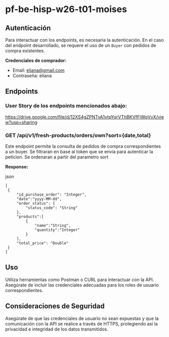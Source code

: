 # pf-be-hisp-w26-t01-moises


## Autenticación

Para interactuar con los endpoints, es necesaria la autenticación. En el caso del endpoint desarrollado, se requere el uso de un `Buyer` con pedidos de compra existentes.


**Credenciales de comprador:**
- Email: eliana@gmail.com
- Contraseña: eliana

## Endpoints

### User Story de los endpoints mencionados abajo:
https://drive.google.com/file/d/12XS4gZPNTvA1vtpYqrVThBKVfFjWqVvX/view?usp=sharing

### GET /api/v1/fresh-products/orders/own?sort={date,total}

Este endpoint permite la consulta de pedidos de compra correspondientes a un buyer. Se filtraran en base al token que se envia para autenticar la peticion. Se ordenaran a partir del parametro sort

**Response:**

json
```
[
 {
     "id_purchase_order": "Integer",
     "date":"yyyy-MM-dd",
     "order_status": {
         "status_code": "String"
     },
     "products":[
         {
             "name":"String",
             "quantity":"Integer"
         }
     ],
     "total_price": "Double"	
 }
]
```

## Uso

Utiliza herramientas como Postman o CURL para interactuar con la API. Asegúrate de incluir las credenciales adecuadas para los roles de usuario correspondientes.

## Consideraciones de Seguridad

Asegúrate de que las credenciales de usuario no sean expuestas y que la comunicación con la API se realice a través de HTTPS, protegiendo así la privacidad e integridad de los datos transmitidos.
